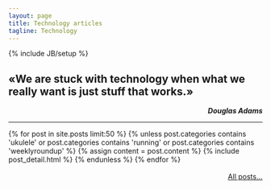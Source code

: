 ```yaml
---
layout: page
title: Technology articles
tagline: Technology
---
```

{% include JB/setup %}

«We are stuck with technology when what we really want is just stuff that works.»
--
<p style="text-align: right;font-style: italic;"><strong>Douglas Adams</strong></p>

<hr/>

<div class="blog-index">
{% for post in site.posts limit:50 %}
    {% unless post.categories contains 'ukulele' or post.categories contains 'running' or post.categories contains 'weeklyroundup' %}
        {% assign content = post.content %}
        {% include post_detail.html %}
    {% endunless  %}
{% endfor %}
</div>
<br>
<a href="archive.html" style="float:right;">All posts...</a>
<br>


